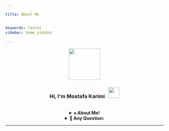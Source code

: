 ```yaml
---

title: About Me


keywords: fastai
sidebar: home_sidebar

---
```



<p align="center">
  <a href="https://mkarimi21.ir/">
    <img src='https://avataaars.io/?avatarStyle=Circle&topType=ShortHairShortWaved&accessoriesType=Prescription02&hairColor=Black&facialHairType=BeardLight&facialHairColor=Black&clotheType=Hoodie&clotheColor=Black&eyeType=Wink&eyebrowType=Default&mouthType=Smile&skinColor=Light' width="100" height="100">
  </a>
</p>
<h3 align="center">Hi, I'm Mostafa Karimi &nbsp; <img src="https://github.com/kogisin/kogisin/blob/main/gifs/hi.gif" width="35px"></h3> 
</br>



<details align="center">
<summary>
  <b>♠️ About Me! </b>
  </summary>
<p align="center">
  
  Hi! I'm Mostafa Karimi.
    
</br>
  I am an MSc in systems optimization and my skill in the field of Machine Learning engineering and Planning and Project Control. I have recently entered Deep Learning engineering and I am interested in working professionally in this field and make business intelligence or etc.
  </br>
  I'm Skilled in Python, MS Power BI and Tableau, MS Project and Excel, and COMFAR.
  </br>
  And I love to learn CEH, Cryptography, Open Source Society and Sociology.
</p>
</br>
<p align="left">
    <img align="centre" src="https://github-readme-stats-eight-theta.vercel.app/api?username=mkarimi21&show_icons=true&hide_border=true&include_all_commits=true&count_private=true&bg_color=00000000&theme=tokyonight" height=180px/><img height="120px" src="https://github-readme-stats.vercel.app/api/top-langs/?username=mkarimi21&hide=html&hide_title=true&hide_border=true&layout=compact&langs_count=8&theme=tokyonight&bg_color=00000000" />
</p>
</br>

[![Twitter Follow](https://img.shields.io/twitter/follow/MKarimi21?label=Follow&style=social)](https://twitter.com/mkarimi21)

</br>
-----

</details>

<details align="center">
<summary>
  <b>📌 Any Question: </b>
  </summary>

* 📧 [Email](mailto:mkarimi21@hotmail.com),
* 🔗 [LinkedIn](https://www.linkedin.com/in/mkarimi21/), 
* 💙 [Telegram](https://telegram.me/mkarimi21). 


</details>







-----

</br>
</br>


<script src="https://utteranc.es/client.js"
        repo="mkarimi21/datamining_tutorial"
        issue-term="pathname"
        label="Comment"
        theme="github-dark"
        crossorigin="anonymous"
        async>
</script>
